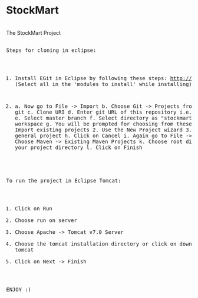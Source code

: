 StockMart
=========
<br>
The StockMart Project
<br>
<br>
<pre>
Steps for cloning in eclipse:

1) Install EGit in Eclipse by following these steps:
   http://www.vogella.com/tutorials/EclipseGit/article.html
   (Select all in the 'modules to install' while installing)

2) a. Now go to File -> Import
   b. Choose Git -> Projects from git 
   c. Clone URI
   d. Enter git URL of this repository i.e. https://github.com/iitp-stockmart/stockmart.git
   e. Select master branch
   f. Select directory as "stockmart" in your workspace
   g. You will be prompted for choosing from these three:
        1. Import existing projects
        2. Use the New Project wizard
        3. Import as general project
   h. Click on Cancel
   i. Again go to File -> Import
   j. Choose Maven -> Existing Maven Projects
   k. Choose root directory as your project directory
   l. Click on Finish
   

To run the project in Eclipse Tomcat:

1) Click on Run
2) Choose run on server
3) Choose Apache -> Tomcat v7.0 Server
4) Choose the tomcat installation directory or click on download tomcat
5) Click on Next -> Finish


ENJOY :)
</pre>
